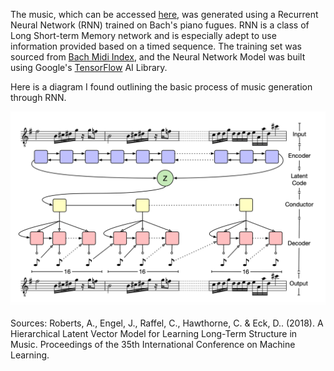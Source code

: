 The music, which can be accessed [here](../src/music.mp3), was generated using a Recurrent Neural Network (RNN) trained on Bach's piano fugues. RNN is a class of Long Short-term Memory network and is especially adept to use information provided based on a timed sequence. The training set was sourced from [Bach Midi Index](http://www.bachcentral.com/midiindexcomplete.html), and the Neural Network Model was built using Google's [TensorFlow](https://www.tensorflow.org/) AI Library.

Here is a diagram I found outlining the basic process of music generation through RNN.

![RNN Diagram](../src/rnnDiagram.png)

Sources: Roberts, A., Engel, J., Raffel, C., Hawthorne, C. & Eck, D.. (2018). A Hierarchical Latent Vector Model for Learning Long-Term Structure in Music. Proceedings of the 35th International Conference on Machine Learning.